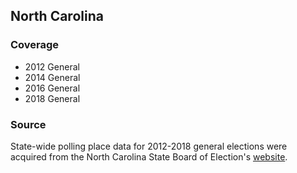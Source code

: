 ## North Carolina

### Coverage

- 2012 General
- 2014 General
- 2016 General
- 2018 General

### Source

State-wide polling place data for 2012-2018 general elections were acquired from the North Carolina State Board of Election's [website](https://www.ncsbe.gov/results-data/polling-place-data).